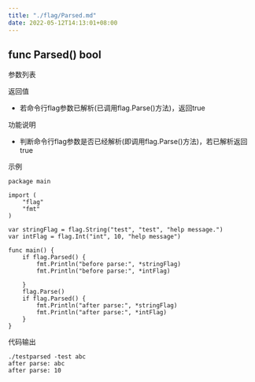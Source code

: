 ```yaml
---
title: "./flag/Parsed.md"
date: 2022-05-12T14:13:01+08:00
---
```

## func Parsed() bool

参数列表

返回值
- 若命令行flag参数已解析(已调用flag.Parse()方法)，返回true

功能说明
- 判断命令行flag参数是否已经解析(即调用flag.Parse()方法)，若已解析返回true

示例
        
    package main
    
    import (
    	"flag"
    	"fmt"
    )
    
    var stringFlag = flag.String("test", "test", "help message.")
    var intFlag = flag.Int("int", 10, "help message")
    
    func main() {
    	if flag.Parsed() {
    		fmt.Println("before parse:", *stringFlag)
    		fmt.Println("before parse:", *intFlag)
    
    	}
    	flag.Parse()
    	if flag.Parsed() {
    		fmt.Println("after parse:", *stringFlag)
    		fmt.Println("after parse:", *intFlag)
    	}
    }

代码输出
        
    ./testparsed -test abc
    after parse: abc
    after parse: 10


